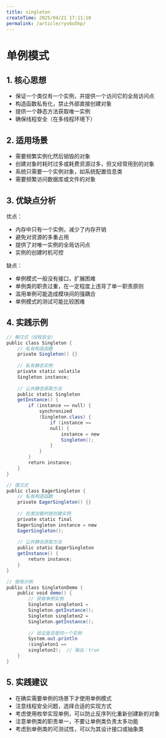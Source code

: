 ```yaml
---
title: singleton
createTime: 2025/04/21 17:11:10
permalink: /article/ryv6o5hp/
---
```

# 单例模式

## 1. 核心思想
- 保证一个类仅有一个实例，并提供一个访问它的全局访问点
- 构造函数私有化，禁止外部直接创建对象
- 提供一个静态方法获取唯一实例
- 确保线程安全（在多线程环境下）

## 2. 适用场景
- 需要频繁实例化然后销毁的对象
- 创建对象时耗时过多或耗费资源过多，但又经常用到的对象
- 系统只需要一个实例对象，如系统配置信息类
- 需要频繁访问数据库或文件的对象

## 3. 优缺点分析
优点：
- 内存中只有一个实例，减少了内存开销
- 避免对资源的多重占用
- 提供了对唯一实例的全局访问点
- 实例的创建时机可控

缺点：
- 单例模式一般没有接口，扩展困难
- 单例类的职责过重，在一定程度上违背了单一职责原则
- 滥用单例可能造成模块间的强耦合
- 单例模式的测试可能比较困难

## 4. 实践示例
```java
// 懒汉式（线程安全）
public class Singleton {
    // 私有构造函数
    private Singleton() {}
    
    // 私有静态实例
    private static volatile 
    Singleton instance;
    
    // 公共静态获取方法
    public static Singleton 
    getInstance() {
        if (instance == null) {
            synchronized 
            (Singleton.class) {
                if (instance == 
                null) {
                    instance = new 
                    Singleton();
                }
            }
        }
        return instance;
    }
}

// 饿汉式
public class EagerSingleton {
    // 私有构造函数
    private EagerSingleton() {}
    
    // 在类加载时就创建实例
    private static final 
    EagerSingleton instance = new 
    EagerSingleton();
    
    // 公共静态获取方法
    public static EagerSingleton 
    getInstance() {
        return instance;
    }
}

// 使用示例
public class SingletonDemo {
    public void demo() {
        // 获取单例实例
        Singleton singleton1 = 
        Singleton.getInstance();
        Singleton singleton2 = 
        Singleton.getInstance();
        
        // 验证是否是同一个实例
        System.out.println
        (singleton1 == 
        singleton2);  // 输出：true
    }
}
```

## 5. 实践建议

- 在确实需要单例的场景下才使用单例模式
- 注意线程安全问题，选择合适的实现方式
- 考虑使用枚举实现单例，可以防止反序列化重新创建新的对象
- 注意单例类的职责单一，不要让单例类负责太多功能
- 考虑到单例类的可测试性，可以为其设计接口或抽象类